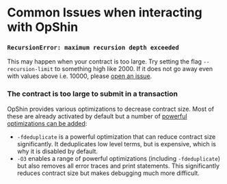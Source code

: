 # Common Issues when interacting with OpShin

### `RecursionError: maximum recursion depth exceeded`

This may happen when your contract is too large. Try setting the flag `--recursion-limit` to something high
like 2000. If it does not go away even with values above i.e. 10000, please [open an issue](https://github.com/OpShin/opshin/issues/new/choose).

### The contract is too large to submit in a transaction

OpShin provides various optimizations to decrease contract size. Most of these are already activated by default but a number of [powerful optimizations can be added](https://book.opshin.dev/smart_contract_tour/advanced.html#compiler-flags):

- `-fdeduplicate` is a powerful optimization that can reduce contract size significantly. It deduplicates low level terms, but is expensive, which is why it is disabled by default.
- `-O3` enables a range of powerful optimizations (including `-fdeduplicate`) but also removes all error traces and print statements. This significantly reduces contract size but makes debugging much more difficult. 
